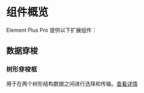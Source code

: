# 组件概览

Element Plus Pro 提供以下扩展组件：

## 数据穿梭

### 树形穿梭框

用于在两个树形结构数据之间进行选择和传输。[查看详情](./transfer-tree.md)
